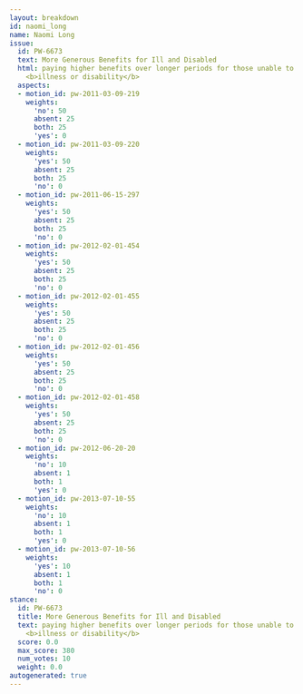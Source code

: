 ```yaml
---
layout: breakdown
id: naomi_long
name: Naomi Long
issue:
  id: PW-6673
  text: More Generous Benefits for Ill and Disabled
  html: paying higher benefits over longer periods for those unable to work due to
    <b>illness or disability</b>
  aspects:
  - motion_id: pw-2011-03-09-219
    weights:
      'no': 50
      absent: 25
      both: 25
      'yes': 0
  - motion_id: pw-2011-03-09-220
    weights:
      'yes': 50
      absent: 25
      both: 25
      'no': 0
  - motion_id: pw-2011-06-15-297
    weights:
      'yes': 50
      absent: 25
      both: 25
      'no': 0
  - motion_id: pw-2012-02-01-454
    weights:
      'yes': 50
      absent: 25
      both: 25
      'no': 0
  - motion_id: pw-2012-02-01-455
    weights:
      'yes': 50
      absent: 25
      both: 25
      'no': 0
  - motion_id: pw-2012-02-01-456
    weights:
      'yes': 50
      absent: 25
      both: 25
      'no': 0
  - motion_id: pw-2012-02-01-458
    weights:
      'yes': 50
      absent: 25
      both: 25
      'no': 0
  - motion_id: pw-2012-06-20-20
    weights:
      'no': 10
      absent: 1
      both: 1
      'yes': 0
  - motion_id: pw-2013-07-10-55
    weights:
      'no': 10
      absent: 1
      both: 1
      'yes': 0
  - motion_id: pw-2013-07-10-56
    weights:
      'yes': 10
      absent: 1
      both: 1
      'no': 0
stance:
  id: PW-6673
  title: More Generous Benefits for Ill and Disabled
  text: paying higher benefits over longer periods for those unable to work due to
    <b>illness or disability</b>
  score: 0.0
  max_score: 380
  num_votes: 10
  weight: 0.0
autogenerated: true
---
```

